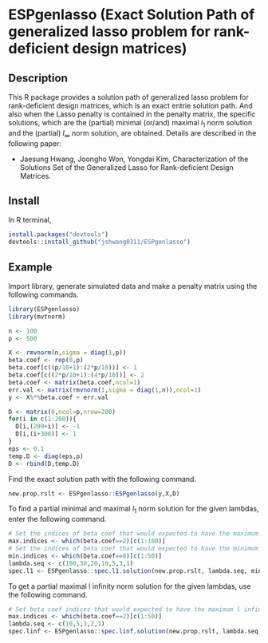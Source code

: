 # ESPgenlasso (Exact Solution Path of generalized lasso problem for rank-deficient design matrices)
## Description
This R package provides a solution path of generalized lasso problem for rank-deficient design matrices, which is an exact entrie solution path. And also when the Lasso penalty is contained in the penalty matrix, the specific solutions, which are the (partial) minimal (or/and) maximal $l_1$ norm solution and the (partial) $l_{\infty}$ norm solution, are obtained. Details are described in the following paper:
- Jaesung Hwang, Joongho Won, Yongdai Kim, Characterization of the Solutions Set of the Generalized Lasso for Rank-deficient Design Matrices.

## Install
In R terminal,

```R
install.packages("devtools")
devtools::install_github("jshwang0311/ESPgenlasso")
```

## Example
Import library, generate simulated data and make a penalty matrix using the following commands.
```R
library(ESPgenlasso)
library(mvtnorm)

n <- 100
p <- 500

X <- rmvnorm(n,sigma = diag(1,p))
beta.coef <- rep(0,p)
beta.coef[c((p/10+1):(2*p/10))] <- 1
beta.coef[c((2*p/10+1):(4*p/10))] <- 2
beta.coef <- matrix(beta.coef,ncol=1)
err.val <- matrix(rmvnorm(1,sigma = diag(1,n)),ncol=1)
y <- X%*%beta.coef + err.val

D <- matrix(0,ncol=p,nrow=200)
for(i in c(1:200)){
  D[i,(299+i)] <- -1
  D[i,(i+300)] <- 1
}
eps <- 0.1
temp.D <- diag(eps,p)
D <- rbind(D,temp.D)
```

Find the exact solution path with the following command.
```R
new.prop.rslt <- ESPgenlasso::ESPgenlasso(y,X,D)
```

To find a partial minimal and maximal $l_1$ norm solution for the given lambdas, enter the following command.
```R
# Set the indices of beta coef that would expected to have the maximum l1 norm
max.indices <- which(beta.coef==2)[c(1:100)]
# Set the indices of beta coef that would expected to have the minimum l1 norm
min.indices <- which(beta.coef==0)[c(1:50)]
lambda.seq <- c(100,30,20,10,5,3,1)
spec.l1 <- ESPgenlasso::spec.l1.solution(new.prop.rslt, lambda.seq, min.indices, max.indices)
```

To get a partial maximal l infinity norm solution for the given lambdas, use the following command.
```R
# Set beta coef indices that would expected to have the maximum l infinity norm.
max.indices <- which(beta.coef==2)[c(1:50)]
lambda.seq <- c(10,5,3,2,1)
spec.linf <- ESPgenlasso::spec.linf.solution(new.prop.rslt, lambda.seq, max.indices, parallel = T, numWorkers = 8)
```
